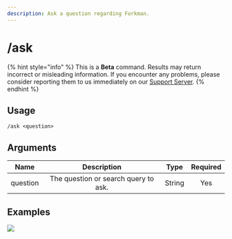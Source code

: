 ```yaml
---
description: Ask a question regarding Forkman.
---
```


# /ask

{% hint style="info" %}
This is a **Beta** command. Results may return incorrect or misleading information. If you encounter any problems, please consider reporting them to us immediately on our [Support Server](https://discord.gg/DEEZY5cwpy).
{% endhint %}

## Usage

```
/ask <question>
```

## Arguments

| Name     | Description                          | Type   | Required |
| :------: | :----------------------------------: | :----: | :------: |
| question | The question or search query to ask. | String | Yes      |

## Examples

![](https://github.com/xNickyDev/Forkman/assets/111157596/a5230d1c-6677-47a9-ad8f-44aeadd0e904)